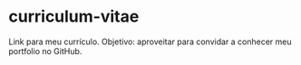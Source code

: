 # curriculum-vitae
Link para meu currículo. Objetivo: aproveitar para convidar a conhecer meu portfolio no GitHub.
